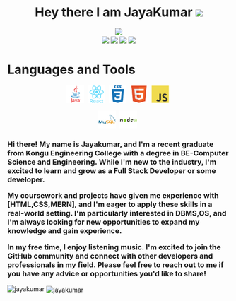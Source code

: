 

<html> 
  <head> 
   
  </head>
  <body>
    <div align="center">
       <h1>
       Hey there I am JayaKumar
        <img src="https://media.giphy.com/media/hvRJCLFzcasrR4ia7z/giphy.gif" width="30px"/>
        </h1>
    </div>
    <div id="header" align="center" >
   <img src="https://media.giphy.com/media/qgQUggAC3Pfv687qPC/giphy.gif" />
</div>
    <div align="center">
     <a href="https://www.facebook.com/profile.php?id=100014515151690&mibextid=ZbWKwL"> <img src="https://img.shields.io/badge/Facebook-1877F2?style=for-the-badge&logo=facebook&logoColor=white"/></a>
      <a href="https://instagram.com/jayakumar8113?igshid=ZDdkNTZiNTM="><img src="https://img.shields.io/badge/Instagram-E4405F?style=for-the-badge&logo=instagram&logoColor=white"/></a>
      <img src="https://img.shields.io/badge/Gmail-D14836?style=for-the-badge&logo=gmail&logoColor=white"/>
     <a href="https://twitter.com/JayaKum29613536?t=7fuKI77vJR_8WGNbaXJIzQ&s=09"> <img src="https://img.shields.io/badge/Twitter-1DA1F2?style=for-the-badge&logo=twitter&logoColor=white"/></a>
    </div>
    <h1>Languages and Tools</h1>
   <div align="center">
   <img src="https://github.com/devicons/devicon/blob/master/icons/java/java-original-wordmark.svg" title="Java" alt="Java" width="40" height="40"/>&nbsp;
  <img src="https://github.com/devicons/devicon/blob/master/icons/react/react-original-wordmark.svg" title="React" alt="React" width="40" height="40"/>&nbsp;
  <img src="https://github.com/devicons/devicon/blob/master/icons/css3/css3-plain-wordmark.svg"  title="CSS3" alt="CSS" width="40" height="40"/>&nbsp;
  <img src="https://github.com/devicons/devicon/blob/master/icons/html5/html5-original.svg" title="HTML5" alt="HTML" width="40" height="40"/>&nbsp;
  <img src="https://github.com/devicons/devicon/blob/master/icons/javascript/javascript-original.svg" title="JavaScript" alt="JavaScript" width="40" height="40"/>&nbsp;
 
  <img src="https://github.com/devicons/devicon/blob/master/icons/mysql/mysql-original-wordmark.svg" title="MySQL"  alt="MySQL" width="40" height="40"/>&nbsp;
  <img src="https://github.com/devicons/devicon/blob/master/icons/nodejs/nodejs-original-wordmark.svg" title="NodeJS" alt="NodeJS" width="40" height="40"/>&nbsp;
</div>
    <h3>Hi there! My name is Jayakumar, and I'm a recent graduate from Kongu Engineering College with a degree in BE-Computer Science and Engineering. While I'm new to the industry, I'm excited to learn and grow as a Full Stack Developer or some developer.

My coursework and projects have given me experience with [HTML,CSS,MERN], and I'm eager to apply these skills in a real-world setting. I'm particularly interested in DBMS,OS, and I'm always looking for new opportunities to expand my knowledge and gain experience.

In my free time, I enjoy listening music. I'm excited to join the GitHub community and connect with other developers and professionals in my field. Please feel free to reach out to me if you have any advice or opportunities you'd like to share!


</h3>
    <p><img align="left" src="https://github-readme-stats.vercel.app/api/top-langs?username=JayaKumar-2003&show_icons=true&locale=en&layout=compact" alt="jayakumar" /></p>

<p>&nbsp;<img align="center" src="https://github-readme-stats.vercel.app/api?username=JayaKumar-2003&show_icons=true&locale=en" alt="jayakumar" /></p>
  </body>
</html>
